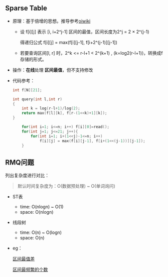 ## Sparse Table

- 原理：基于倍增的思想。推导参考[oiwiki](https://oi-wiki.org/ds/sparse-table/)

    - 设 f\[i][j] 表示 [i, i+2^j-1] 区间的最值，区间长度为2^j = 2 × 2^(j-1)

        得递归公式 f\[i][j] = max(f\[i][j-1], f\[i+2^(j-1)][j-1])

    - 若要查询区间[l, r] 时，2^k <= r-l+1 < 2^(k+1) , (k=log2(r-l+1))，转换成f存储的形式。

- 操作：**在线**处理 **区间最值**，但不支持修改

- 代码参考：

    ```c++
    int f[N][21];
    
    int query(int l,int r)
    {
        int k = log(r-l+1)/log(2);
        return max(f[l][k], f[r-(1<<k)+1][k]);
    }
    
       	for(int i=1; i<=n; i++) f[i][0]=read();
        for(int j=1; j<=21; j++){
            for(int i=1; i+(1<<j)-1<=n; i++)
                f[i][j] = max(f[i][j-1], f[i+(1<<(j-1))][j-1]);
        }
    ```

## RMQ问题

列出复杂度进行对比：

>  默认时间复杂度为：O(数据预处理) ~ O(单词询问)

- ST表
    - time: O(nlogn) ~ O(1)  
    - space: O(nlogn)
    
- 线段树
    - time: O(n) ~ O(logn)
    - space: O(n)
    
- eg：

    [区间最值差](http://poj.org/problem?id=3264)

    [区间最频繁的个数](https://github.com/Evfidiw/acm-blog/blob/main/code/2_datastrcture/topics/UVA11235.cpp)

    